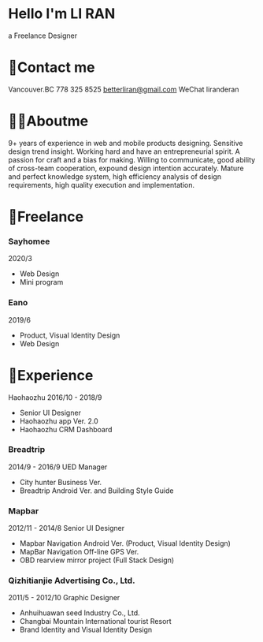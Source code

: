 # Hello I'm LI RAN
a Freelance Designer
# 📮Contact me 
Vancouver.BC
778 325 8525
betterliran@gmail.com
WeChat liranderan
# 👨‍💻Aboutme
9+ years of experience in web and mobile products designing.
Sensitive design trend insight.
Working hard and have an entrepreneurial spirit. A passion for craft and a bias for making.
Willing to communicate, good ability of cross-team cooperation, expound design intention accurately.
Mature and perfect knowledge system, high efficiency analysis of design requirements, high quality execution and implementation.
# 🌈Freelance
### Sayhomee 
2020/3
* Web Design
* Mini program
### Eano 
2019/6 
* Product, Visual Identity Design
* Web Design
# 📌Experience
Haohaozhu 
2016/10 - 2018/9
* Senior UI Designer 
* Haohaozhu app Ver. 2.0 
* Haohaozhu CRM Dashboard
### Breadtrip
2014/9 - 2016/9   UED Manager
* City hunter Business Ver.
* Breadtrip Android Ver.  and Building Style Guide
### Mapbar
2012/11 - 2014/8 Senior UI Designer
* Mapbar Navigation Android Ver. (Product, Visual Identity Design)
* MapBar Navigation Off-line GPS Ver. 
* OBD rearview mirror project (Full Stack Design)
### Qizhitianjie Advertising Co., Ltd.  
2011/5 - 2012/10  Graphic Designer  
* Anhuihuawan seed Industry Co., Ltd.
* Changbai Mountain International tourist Resort
* Brand Identity and Visual Identity Design
